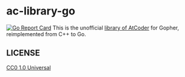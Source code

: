 # ac-library-go
[![Go Report Card](https://goreportcard.com/badge/github.com/solareenlo/ac-library-go)](https://goreportcard.com/report/github.com/solareenlo/ac-library-go)
This is the unofficial [library of AtCoder](https://github.com/atcoder/ac-library) for Gopher, reimplemented from C++ to Go.

## LICENSE
[CC0 1.0 Universal](LICENSE)
